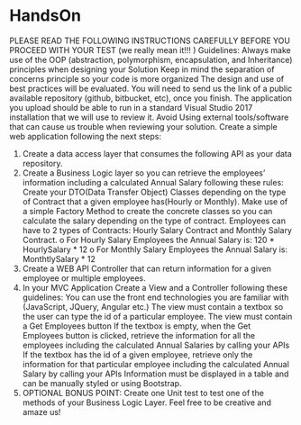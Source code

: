# HandsOn

PLEASE READ THE FOLLOWING INSTRUCTIONS CAREFULLY BEFORE
YOU PROCEED WITH YOUR TEST (we really mean it!!! )
Guidelines:
Always make use of the OOP (abstraction, polymorphism, encapsulation, and
Inheritance) principles when designing your Solution
Keep in mind the separation of concerns principle so your code is more organized
The design and use of best practices will be evaluated.
You will need to send us the link of a public available repository (github, bitbucket,
etc), once you finish.
The application you upload should be able to run in a standard Visual Studio 2017
installation that we will use to review it. Avoid Using external tools/software that
can cause us trouble when reviewing your solution.
Create a simple web application following the next steps:
1. Create a data access layer that consumes the following API as your data
repository.
2. Create a Business Logic layer so you can retrieve the employees’ information
including a calculated Annual Salary following these rules:
Create your DTO(Data Transfer Object) Classes depending on the type of
Contract that a given employee has(Hourly or Monthly).
Make use of a simple Factory Method to create the concrete classes so you
can calculate the salary depending on the type of contract.
Employees can have to 2 types of Contracts: Hourly Salary Contract and
Monthly Salary Contract.
o For Hourly Salary Employees the Annual Salary is:
120 * HourlySalary * 12
o For Monthly Salary Employees the Annual Salary is:
MonthtlySalary * 12
3. Create a WEB API Controller that can return information for a given employee or
multiple employees.
4. In your MVC Application Create a View and a Controller following these
guidelines:
You can use the front end technologies you are familiar with (JavaScript, JQuery,
Angular etc.)
The view must contain a textbox so the user can type the id of a particular
employee.
The view must contain a Get Employees button
If the textbox is empty, when the Get Employees button is clicked, retrieve
the information for all the employees including the calculated Annual
Salaries by calling your APIs
If the textbox has the id of a given employee, retrieve only the information
for that particular employee including the calculated Annual Salary by
calling your APIs
Information must be displayed in a table and can be manually styled or
using Bootstrap.
5. OPTIONAL BONUS POINT: Create one Unit test to test one of the methods of
your Business Logic Layer.
Feel free to be creative and amaze us! 
